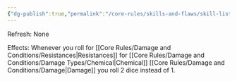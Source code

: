 ```yaml
---
{"dg-publish":true,"permalink":"/core-rules/skills-and-flaws/skill-list/vitality/rank-3/chemically-hardened/"}
---
```


Refresh: None

Effects:
Whenever you roll for [[Core Rules/Damage and Conditions/Resistances\|Resistances]] for [[Core Rules/Damage and Conditions/Damage Types/Chemical\|Chemical]] [[Core Rules/Damage and Conditions/Damage\|Damage]] you roll 2 dice instead of 1.